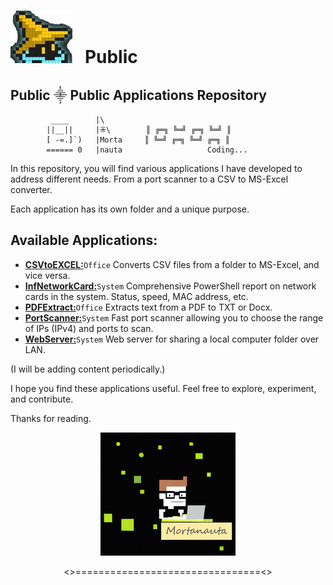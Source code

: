 # ![](./WebServer/Images/GitHub.png) &nbsp;&nbsp;Public

## Public ⸎ Public Applications Repository
	         ____      |\           
            ||__||     |⁜\        ║ ╔═╗ ╚═╝ ╔═╗ ╚═╝ ║           
            [ -=.]`)   |Morta     ║ ╚═╝ ╔═╗ ╚═╝ ╔═╗ ║           
            ====== 0   |nauta               	Coding...


In this repository, you will find various applications I have developed to address different needs. From a port scanner to a CSV to MS-Excel converter.

Each application has its own folder and a unique purpose.



## Available Applications:

 - [**CSVtoEXCEL:**](https://github.com/Mortanauta/Public/tree/main/CsvToExcel)`Office` Converts CSV files from a folder to MS-Excel, and vice versa.
 - [**InfNetworkCard:**](https://github.com/Mortanauta/Public/tree/main/InfNetwordCard)`System` Comprehensive PowerShell report on network cards in the system. Status, speed, MAC address, etc.
 - [**PDFExtract:**](https://github.com/Mortanauta/Public/tree/main/PDFExtract)`Office` Extracts text from a PDF to TXT or Docx.
 - [**PortScanner:**](https://github.com/Mortanauta/Public/tree/main/PortScanner)`System` Fast port scanner allowing you to choose the range of IPs (IPv4) and ports to scan.
- [**WebServer:**](https://github.com/Mortanauta/Public/tree/main/WebServer)`System` Web server for sharing a local computer folder over LAN.

(I will be adding content periodically.)


I hope you find these applications useful. Feel free to explore, experiment, and contribute.

Thanks for reading.

<p align="center"><img src="WebServer/Images/Avatar.png" 
        alt="Avatar2" </p>

<p align="center"><>================================<></p>
